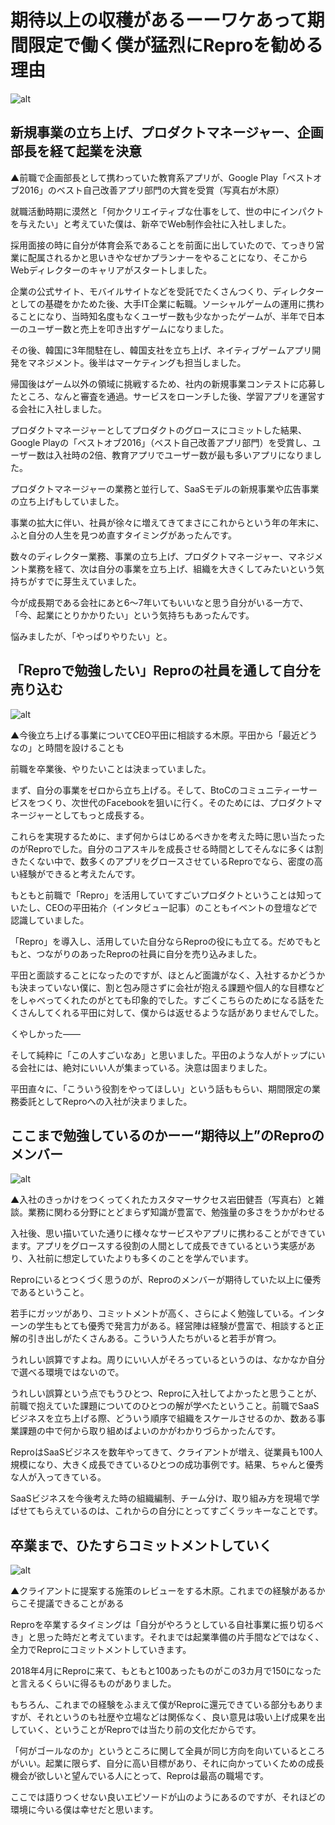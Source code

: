 # 期待以上の収穫があるーーワケあって期間限定で働く僕が猛烈にReproを勧める理由

![alt](https://github.com/komoshun/Employer-Branding/blob/master/20180801/%E3%82%B9%E3%82%AF%E3%83%AA%E3%83%BC%E3%83%B3%E3%82%B7%E3%83%A7%E3%83%83%E3%83%88%202019-05-10%2016.42.12.png)


## 新規事業の立ち上げ、プロダクトマネージャー、企画部長を経て起業を決意


▲前職で企画部長として携わっていた教育系アプリが、Google Play「ベストオブ2016」のベスト自己改善アプリ部門の大賞を受賞（写真右が木原）

就職活動時期に漠然と「何かクリエイティブな仕事をして、世の中にインパクトを与えたい」と考えていた僕は、新卒でWeb制作会社に入社しました。

採用面接の時に自分が体育会系であることを前面に出していたので、てっきり営業に配属されるかと思いきやなぜかプランナーをやることになり、そこからWebディレクターのキャリアがスタートしました。

企業の公式サイト、モバイルサイトなどを受託でたくさんつくり、ディレクターとしての基礎をかためた後、大手IT企業に転職。ソーシャルゲームの運用に携わることになり、当時知名度もなくユーザー数も少なかったゲームが、半年で日本一のユーザー数と売上を叩き出すゲームになりました。

その後、韓国に3年間駐在し、韓国支社を立ち上げ、ネイティブゲームアプリ開発をマネジメント。後半はマーケティングも担当しました。

帰国後はゲーム以外の領域に挑戦するため、社内の新規事業コンテストに応募したところ、なんと審査を通過。サービスをローンチした後、学習アプリを運営する会社に入社しました。

プロダクトマネージャーとしてプロダクトのグロースにコミットした結果、Google Playの「ベストオブ2016」（ベスト自己改善アプリ部門）を受賞し、ユーザー数は入社時の2倍、教育アプリでユーザー数が最も多いアプリになりました。

プロダクトマネージャーの業務と並行して、SaaSモデルの新規事業や広告事業の立ち上げもしていました。

事業の拡大に伴い、社員が徐々に増えてきてまさにこれからという年の年末に、ふと自分の人生を見つめ直すタイミングがあったんです。

数々のディレクター業務、事業の立ち上げ、プロダクトマネージャー、マネジメント業務を経て、次は自分の事業を立ち上げ、組織を大きくしてみたいという気持ちがすでに芽生えていました。

今が成長期である会社にあと6～7年いてもいいなと思う自分がいる一方で、「今、起業にとりかかりたい」という気持ちもあったんです。

悩みましたが、「やっぱりやりたい」と。

## 「Reproで勉強したい」Reproの社員を通して自分を売り込む

![alt](https://github.com/komoshun/Employer-Branding/blob/master/20180801/01d75fb9-3a0f-46f8-89f8-7d8ae71bb46c.jpeg)

▲今後立ち上げる事業についてCEO平田に相談する木原。平田から「最近どうなの」と時間を設けることも

前職を卒業後、やりたいことは決まっていました。

まず、自分の事業をゼロから立ち上げる。そして、BtoCのコミュニティーサービスをつくり、次世代のFacebookを狙いに行く。そのためには、プロダクトマネージャーとしてもっと成長する。

これらを実現するために、まず何からはじめるべきかを考えた時に思い当たったのがReproでした。自分のコアスキルを成長させる時間としてそんなに多くは割きたくない中で、数多くのアプリをグロースさせているReproでなら、密度の高い経験ができると考えたんです。

もともと前職で「Repro」を活用していてすごいプロダクトということは知っていたし、CEOの平田祐介（インタビュー記事）のこともイベントの登壇などで認識していました。

「Repro」を導入し、活用していた自分ならReproの役にも立てる。だめでもともと、つながりのあったReproの社員に自分を売り込みました。

平田と面談することになったのですが、ほとんど面識がなく、入社するかどうかも決まっていない僕に、割と包み隠さずに会社が抱える課題や個人的な目標などをしゃべってくれたのがとても印象的でした。すごくこちらのためになる話をたくさんしてくれる平田に対して、僕からは返せるような話がありませんでした。

くやしかった――

そして純粋に「この人すごいなあ」と思いました。平田のような人がトップにいる会社には、絶対にいい人が集まっている。決意は固まりました。

平田直々に、「こういう役割をやってほしい」という話ももらい、期間限定の業務委託としてReproへの入社が決まりました。

## ここまで勉強しているのかーー“期待以上”のReproのメンバー
![alt](https://github.com/komoshun/Employer-Branding/blob/master/20180801/542ca4b0-3a56-4007-bf72-964226c0dcdf.jpeg)

▲入社のきっかけをつくってくれたカスタマーサクセス岩田健吾（写真右）と雑談。業務に関わる分野にとどまらず知識が豊富で、勉強量の多さをうかがわせる

入社後、思い描いていた通りに様々なサービスやアプリに携わることができています。アプリをグロースする役割の人間として成長できているという実感があり、入社前に想定していたよりも多くのことを学んでいます。

Reproにいるとつくづく思うのが、Reproのメンバーが期待していた以上に優秀であるということ。

若手にガッツがあり、コミットメントが高く、さらによく勉強している。インターンの学生もとても優秀で発言力がある。経営陣は経験が豊富で、相談すると正解の引き出しがたくさんある。こういう人たちがいると若手が育つ。

うれしい誤算ですよね。周りにいい人がそろっているというのは、なかなか自分で選べる環境ではないので。

うれしい誤算という点でもうひとつ、Reproに入社してよかったと思うことが、前職で抱えていた課題についてのひとつの解が学べたということ。前職でSaaSビジネスを立ち上げる際、どういう順序で組織をスケールさせるのか、数ある事業課題の中で何から取り組めばよいのかがわかりづらかったんです。

ReproはSaaSビジネスを数年やってきて、クライアントが増え、従業員も100人規模になり、大きく成長できているひとつの成功事例です。結果、ちゃんと優秀な人が入ってきている。

SaaSビジネスを今後考えた時の組織編制、チーム分け、取り組み方を現場で学ばせてもらえているのは、これからの自分にとってすごくラッキーなことです。

## 卒業まで、ひたすらコミットメントしていく

![alt](https://github.com/komoshun/Employer-Branding/blob/master/20180801/9f4516ba-a5cf-46fc-a6b3-c7a823c27fe4.png)

▲クライアントに提案する施策のレビューをする木原。これまでの経験があるからこそ提議できることがある

Reproを卒業するタイミングは「自分がやろうとしている自社事業に振り切るべき」と思った時だと考えています。それまでは起業準備の片手間などではなく、全力でReproにコミットメントしていきます。

2018年4月にReproに来て、もともと100あったものがこの3カ月で150になったと言えるくらいに得るものがありました。

もちろん、これまでの経験をふまえて僕がReproに還元できている部分もありますが、それというのも社歴や立場などは関係なく、良い意見は吸い上げ成果を出していく、ということがReproでは当たり前の文化だからです。

「何がゴールなのか」というところに関して全員が同じ方向を向いているところがいい。起業に限らず、自分に高い目標があり、それに向かっていくための成長機会が欲しいと望んでいる人にとって、Reproは最高の職場です。

ここでは語りつくせない良いエピソードが山のようにあるのですが、それほどの環境に今いる僕は幸せだと思います。

